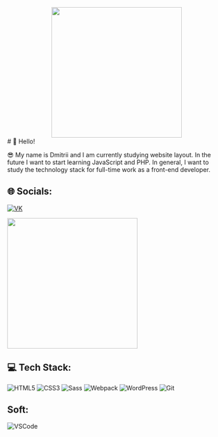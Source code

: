 <div id="header" align="center">
<img src="https://cdn.dribbble.com/users/1187836/screenshots/6539429/programer.gif" width="300"/>
</div>
# 👋 Hello!

😎 My name is Dmitrii and I am currently studying website layout. In the future I want to start learning JavaScript and PHP. In general, I want to study the technology stack for full-time work as a front-end developer.

## 🌐 Socials:

[![VK](https://img.shields.io/badge/VK-%231DA1F2.svg?logo=VK&logoColor=white)](https://vk.com/grema)



<img src="https://cdn.dribbble.com/users/1187836/screenshots/6539429/programer.gif" width="300"/>

## 💻 Tech Stack:

![HTML5](https://img.shields.io/badge/html5-%23E34F26.svg?style=for-the-badge&logo=html5&logoColor=white) ![CSS3](https://img.shields.io/badge/css3-%231572B6.svg?style=for-the-badge&logo=css3&logoColor=white) ![Sass](https://img.shields.io/badge/Sass-CC6699?style=for-the-badge&logo=sass&logoColor=white) ![Webpack](https://img.shields.io/badge/webpack-%238DD6F9.svg?style=for-the-badge&logo=webpack&logoColor=black) ![WordPress](https://img.shields.io/badge/Wordpress-21759B?style=for-the-badge&logo=wordpress&logoColor=white) ![Git](https://img.shields.io/badge/Git-F05032?style=for-the-badge&logo=git&logoColor=white)

## Soft:
![VSCode](https://img.shields.io/badge/VS_Code-0078D4?style=for-the-badge&logo=visual%20studio%20code&logoColor=white)

